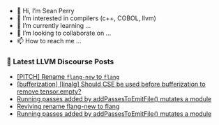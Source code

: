 - 👋 Hi, I’m Sean Perry
- 👀 I’m interested in compilers (c++, COBOL, llvm)
- 🌱 I’m currently learning ...
- 💞️ I’m looking to collaborate on ...
- 📫 How to reach me ...

<!---
s66perry/s66perry is a ✨ special ✨ repository because its `README.md` (this file) appears on your GitHub profile.
You can click the Preview link to take a look at your changes.
--->
### 📕 Latest LLVM Discourse Posts

<!-- DISCOURSE-LLVM:START -->
- [[PITCH] Rename `flang-new` to `flang`](https://discourse.llvm.org/t/pitch-rename-flang-new-to-flang/68665#post_18)
- [[bufferization] [linalg] Should CSE be used before bufferization to remove tensor.empty?](https://discourse.llvm.org/t/bufferization-linalg-should-cse-be-used-before-bufferization-to-remove-tensor-empty/68882#post_1)
- [Running passes added by addPassesToEmitFile&lpar;&rpar; mutates a module](https://discourse.llvm.org/t/running-passes-added-by-addpassestoemitfile-mutates-a-module/68881#post_2)
- [Reviving rename flang-new to flang](https://discourse.llvm.org/t/reviving-rename-flang-new-to-flang/68130?page=3#post_51)
- [Running passes added by addPassesToEmitFile&lpar;&rpar; mutates a module](https://discourse.llvm.org/t/running-passes-added-by-addpassestoemitfile-mutates-a-module/68881#post_1)
<!-- DISCOURSE-LLVM:END -->
